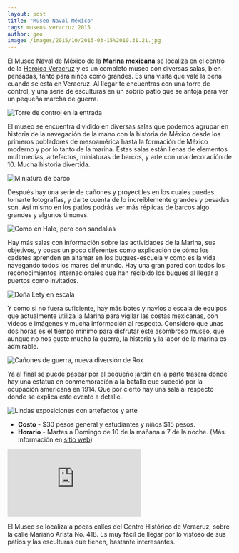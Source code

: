 ```yaml
---
layout: post
title: "Museo Naval México"
tags: museos veracruz 2015
author: geo
image: /images/2015/10/2015-03-15%2010.31.21.jpg
---
```


El Museo Naval de México de la **Marina mexicana** se localiza en el centro de la [Heroica Veracruz](/tag/veracruz) y es un completo museo con diversas salas, bien pensadas, tanto para niños como grandes. Es una visita que vale la pena cuando se está en Veracruz. Al llegar te encuentras con una torre de control, y una serie de esculturas en un sobrio patio que se antoja para ver un pequeña marcha de guerra.

![Torre de control en la entrada](/images/2015/10/2015-03-15%2010.30.50.jpg)

El museo se encuentra dividido en diversas salas que podemos agrupar en historia de la navegación de la mano con la historia de México desde los primeros pobladores de mesoamérica hasta la formación de México moderno y por lo tanto de la marina. Estas salas están llenas de elementos multimedias, artefactos, miniaturas de barcos, y arte con una decoración de 10. Mucha historia divertida.

![Miniatura de barco](/images/2015/10/2015-03-15%2010.52.50.jpg)

Después hay una serie de cañones y proyectiles en los cuales puedes tomarte fotografías,  y darte cuenta de lo increíblemente grandes y pesadas son. Así mismo en los patíos podrás ver más réplicas de barcos algo grandes y algunos timones. 

![Como en Halo, pero con sandalias](/images/2015/10/2015-03-15%2011.15.24.jpg)

Hay más salas con información sobre las actividades de la Marina, sus objetivos, y cosas un poco diferentes como explicación de cómo los cadetes aprenden en altamar en los buques-escuela y como es la vida navegando todos los mares del mundo. Hay una gran pared con todos los reconocimientos internacionales que han recibido los buques al llegar a puertos como invitados.

![Doña Lety en escala](/images/2015/10/2015-03-15%2011.11.59.jpg)

Y como si no fuera suficiente, hay más botes y navíos a escala de equipos que actualmente utiliza la Marina para vigilar las costas mexicanas, con videos e imágenes y mucha información al respecto. Considero que unas dos horas es el tiempo mínimo para disfrutar este asombroso museo, que aunque no nos guste mucho la guerra, la historia y la labor de la marina es admirable.

![Cañones de guerra, nueva diversión de Rox](/images/2015/10/2015-03-15%2011.16.22.jpg)

Ya al final se puede pasear por el pequeño jardín en la parte trasera donde hay una estatua en conmemoración a la batalla que sucedió por la ocupación americana en 1914. Que por cierto hay una sala al respecto donde se explica este evento a detalle.

![Lindas exposiciones con artefactos y arte](/images/2015/10/2015-03-15%2011.55.01.jpg)

* **Costo** - $30 pesos general y estudiantes y niños $15 pesos.
* **Horario** - Martes a Domingo de 10 de la mañana a 7 de la noche. (Más información en [sitio web](http://semar.gob.mx/s/armada-mexico/museos-navales.html))

<div class="embed-responsive embed-responsive-16by9">
<iframe src="https://www.google.com/maps/embed?pb=!1m18!1m12!1m3!1d3767.9092134306134!2d-96.13720398557356!3d19.199167253079644!2m3!1f0!2f0!3f0!3m2!1i1024!2i768!4f13.1!3m3!1m2!1s0x85c346bec76672b9%3A0x9df0190bc5ada5a3!2sMuseo+Naval+M%C3%A9xico!5e0!3m2!1sen!2smx!4v1445002166819" class="embed-responsive-item" frameborder="0" style="border:0" allowfullscreen></iframe>
</div>

El Museo se localiza a pocas calles del Centro Histórico de Veracruz, sobre la calle Mariano Arista No. 418. Es muy fácil de llegar por lo vistoso de sus patios y las esculturas que tienen, bastante interesantes.
